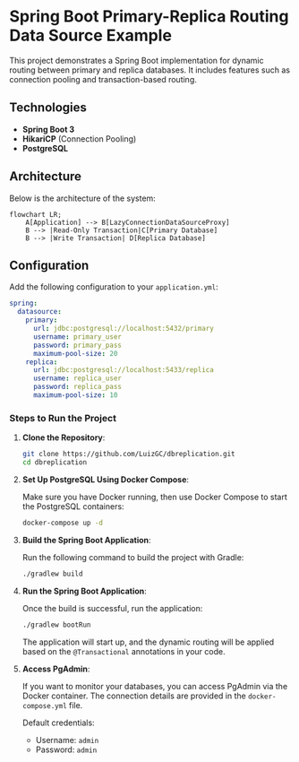 # Spring Boot Primary-Replica Routing Data Source Example

This project demonstrates a Spring Boot implementation for dynamic routing between primary and replica databases. It includes features such as connection pooling and transaction-based routing.

## Technologies

- **Spring Boot 3**
- **HikariCP** (Connection Pooling)
- **PostgreSQL**

## Architecture

Below is the architecture of the system:

```mermaid
flowchart LR;
    A[Application] --> B[LazyConnectionDataSourceProxy]
    B --> |Read-Only Transaction|C[Primary Database]
    B --> |Write Transaction| D[Replica Database]
```

## Configuration

Add the following configuration to your `application.yml`:

```yaml
spring:
  datasource:
    primary:
      url: jdbc:postgresql://localhost:5432/primary
      username: primary_user
      password: primary_pass
      maximum-pool-size: 20
    replica:
      url: jdbc:postgresql://localhost:5433/replica
      username: replica_user
      password: replica_pass
      maximum-pool-size: 10
```

### Steps to Run the Project

1. **Clone the Repository**:

    ```bash
    git clone https://github.com/LuizGC/dbreplication.git
    cd dbreplication
    ```

2. **Set Up PostgreSQL Using Docker Compose**:

   Make sure you have Docker running, then use Docker Compose to start the PostgreSQL containers:

    ```bash
    docker-compose up -d
    ```

3. **Build the Spring Boot Application**:

   Run the following command to build the project with Gradle:

    ```bash
    ./gradlew build
    ```

4. **Run the Spring Boot Application**:

   Once the build is successful, run the application:

    ```bash
    ./gradlew bootRun
    ```

   The application will start up, and the dynamic routing will be applied based on the `@Transactional` annotations in your code.

5. **Access PgAdmin**:

   If you want to monitor your databases, you can access PgAdmin via the Docker container. The connection details are provided in the `docker-compose.yml` file.

   Default credentials:
    - Username: `admin`
    - Password: `admin`
